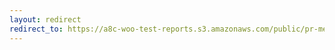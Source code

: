 ```yaml
---
layout: redirect
redirect_to: https://a8c-woo-test-reports.s3.amazonaws.com/public/pr-merge/43852/api/index.html
---
```

